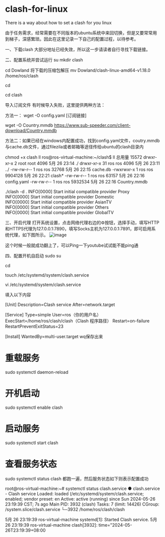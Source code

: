 # clash-for-linux
There is a way about how to set a clash for you linux

由于任务需求，经常需要在不同版本的ubuntu系统中来回切换，但是又要常常用到梯子，深感繁琐。因此在这里记录一下自己的配置过程，以待参考。

一、下载clash
大部分地址已经失效，所以这一步请读者自行寻找下载链接。

二、配置系统并尝试运行
su
mkdir clash

cd Dowland
将下载的压缩包解压
mv Dowland/clash-linux-amd64-v1.18.0 /home/ros/clash

cd

cd clash

导入订阅文件 有时候导入失败，这里提供两种方法：

方法一：
wget -O config.yaml [订阅链接]

 wget -O Country.mmdb https://www.sub-speeder.com/client-download/Country.mmdb

方法二：如果已经在windows内配置成功，找到config.yaml文件，coutry.mmdb与cache.db文件，通过filezila或者邮箱等途径传给ubuntu的clash目录内


chmod +x clash 
ll
ros@ros-virtual-machine:~/clash$ ll
总用量 15572
drwxr-xr-x  2 root root    4096 5月  26 23:14 ./
drwxr-xr-x 31 ros  ros     4096 5月  26 23:11 ../
-rw-rw-r--  1 ros  ros    32768 5月  26 22:15 cache.db
-rwxrwxr-x  1 ros  ros  9904128 5月  26 22:21 clash*
-rw-rw-r--  1 ros  ros    63157 5月  26 22:16 config.yaml
-rw-rw-r--  1 ros  ros  5932534 5月  26 22:16 Country.mmdb

 ./clash -d .
INFO[0000] Start initial compatible provider Proxy      
INFO[0000] Start initial compatible provider Domestic   
INFO[0000] Start initial compatible provider AsianTV    
INFO[0000] Start initial compatible provider Others     
INFO[0000] Start initial compatible provider GlobalTV

三、开启代理
打开系统设置，点击网络代理右边的⚙按钮，选择手动，填写HTTP和HTTPS代理为127.0.0.1:7890，填写Socks主机为127.0.0.1:7891，即可启用系统代理，如下图所示。
![image](https://github.com/user-attachments/assets/7da88135-5dec-4e9d-948f-616c3f7e4cfc)



这个时候一般就成功翻上了，可以Ping一下youtube试试能不能ping通

四、配置开机自启动
sudo su

cd

touch /etc/systemd/system/clash.service

vi /etc/systemd/system/clash.service

填入以下内容

[Unit]
Description=Clash service
After=network.target

[Service]
Type=simple
User=ros（你的用户名）
ExecStart=/home/ros/clash/clash（Clash 程序路径）
Restart=on-failure
RestartPreventExitStatus=23

[Install]
WantedBy=multi-user.target
wq保存出来

# 重载服务
sudo systemctl daemon-reload
# 开机启动
sudo systemctl enable clash
# 启动服务
sudo systemctl start clash
# 查看服务状态
sudo systemctl status clash
都跑一遍，然后服务状态如下则表示配置成功

root@ros-virtual-machine:~# systemctl status clash.service
● clash.service - Clash service
   Loaded: loaded (/etc/systemd/system/clash.service; enabled; vendor preset: en
   Active: active (running) since Sun 2024-05-26 23:19:39 CST; 7s ago
 Main PID: 3932 (clash)
    Tasks: 7 (limit: 14426)
   CGroup: /system.slice/clash.service
           └─3932 /home/ros/clash/clash

5月 26 23:19:39 ros-virtual-machine systemd[1]: Started Clash service.
5月 26 23:19:39 ros-virtual-machine clash[3932]: time="2024-05-26T23:19:39+08:00
